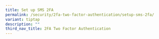 ```yaml
---
title: Set up SMS 2FA
permalink: /security/2fa-two-factor-authentication/setup-sms-2fa/
variant: tiptap
description: ""
third_nav_title: 2FA Two Factor Authentication
---
```

